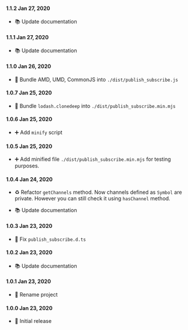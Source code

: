 #### 1.1.2 Jan 27, 2020

-   📚 Update documentation

#### 1.1.1 Jan 27, 2020

-   📚 Update documentation

#### 1.1.0 Jan 26, 2020

-   🚚️ Bundle AMD, UMD, CommonJS into `./dist/publish_subscribe.js`

#### 1.0.7 Jan 25, 2020

-   🎨 Bundle `lodash.clonedeep` into `./dist/publish_subscribe.min.mjs`

#### 1.0.6 Jan 25, 2020

-   ➕ Add `minify` script

#### 1.0.5 Jan 25, 2020

-   ➕ Add minified file `./dist/publish_subscribe.min.mjs` for testing purposes.

#### 1.0.4 Jan 24, 2020

-   ♻️ Refactor `getChannels` method. Now channels defined as `Symbol` are private. However you can still check it using `hasChannel` method.

-   📚 Update documentation

#### 1.0.3 Jan 23, 2020

-   🔨 Fix `publish_subscribe.d.ts`

#### 1.0.2 Jan 23, 2020

-   📚 Update documentation

#### 1.0.1 Jan 23, 2020

-   🎉 Rename project

#### 1.0.0 Jan 23, 2020

-   🎉 Initial release
